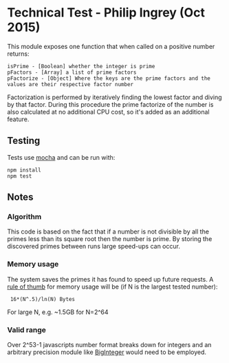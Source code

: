 # Technical Test - Philip Ingrey (Oct 2015)

This module exposes one function that when called on a positive number returns:

    isPrime - [Boolean] whether the integer is prime
    pFactors - [Array] a list of prime factors
    pFactorize - [Object] Where the keys are the prime factors and the values are their respective factor number 

Factorization is performed by iteratively finding the lowest factor and diving by that factor. During this procedure the prime factorize of the number is also calculated at no additional CPU cost, so it's added as an additional feature.

## Testing

Tests use [mocha](http://mochajs.org/) and can be run with:

    npm install
    npm test

## Notes

### Algorithm

This code is based on the fact that if a number is not divisible by all the primes less than its square root then the number is prime. By storing the discovered primes between runs large speed-ups can occur.

### Memory usage

The system saves the primes it has found to speed up future requests. A [rule of thumb](http://mathworld.wolfram.com/PrimeCountingFunction.html) for memory usage will be (if N is the largest tested number):

     16*(N^.5)/ln(N) Bytes

For large N, e.g. ~1.5GB for N=2^64
 
### Valid range

Over 2^53-1 javascripts number format breaks down for integers and an arbitrary precision module like [BigInteger](https://github.com/peterolson/BigInteger.js/) would need to be employed.
